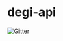 # degi-api

[![Gitter](https://badges.gitter.im/Join%20Chat.svg)](https://gitter.im/finpo/degi-api?utm_source=badge&utm_medium=badge&utm_campaign=pr-badge&utm_content=badge)